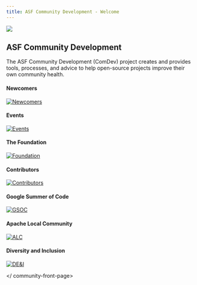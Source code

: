 ```yaml
---
title: ASF Community Development - Welcome
---
```


<link href="/_pagefind/pagefind-ui.css" rel="stylesheet">
<script src="/_pagefind/pagefind-ui.js" type="text/javascript"></script>
<div id="search"></div>
<script>
    window.addEventListener('DOMContentLoaded', (event) => {
        new PagefindUI({ element: "#search" });
    });
</script>

<div class="homepage-hero">
  <a target="_blank" href="https://www.apache.org/events/current-event.html">
    <img class="events-logo" src="https://www.apache.org/events/current-event-125x125.png"/>
  </a>


## ASF Community Development

The ASF Community Development (ComDev) project creates and provides tools,
processes, and advice to help open-source projects improve their own
community health.
</div>

<a name="Index-Startingpoints"></a>


<community-front-page>

<!-- Row 1 -->
<div class="row">
    <!-- Newcomers -->
    <div class="col-md-4">

#### Newcomers

[![Newcomers](/images/newcomers-fp.jpg)](/newcomers/index.html)
  </div> <!-- End Newcomers -->

  <!-- Events -->
  <div class="col-md-4">

#### Events

[![Events](/images/events-fp.jpg)](https://events.apache.org/)

  </div> <!-- End Events -->

  <!-- General ASF stuff -->
  <div class="col-md-4">

#### The Foundation

[![Foundation](/images/foundation-fp.jpg)](https://apache.org/foundation/)

  </div>
  <!-- End Foundation -->

</div> <!-- End row one -->

<!-- Row 2 -->
<div class="row">
  <div class="col-md-4">

#### Contributors

[![Contributors](/images/contributors-fp.jpg)](/contributors/)

  </div>
  <div class="col-md-4">

#### Google Summer of Code

[![GSOC](/images/gsoc-fp.jpg)](/gsoc/)

  </div>

  <!-- ALC -->
  <div class="col-md-4">

#### Apache Local Community

[![ALC](/images/alc-fp.jpg)](https://s.apache.org/alc)

</div>
  <!-- End ALC -->

</div> <!-- End Row 2 -->

<!-- Row 3 -->
<div class="row">
  <div class="col-md-4">

  <!-- Placeholder -->

  </div>
  <div class="col-md-4">

#### Diversity and Inclusion

[![DE&I](/images/dei-fp.jpg)](https://diversity.apache.org/)

  </div>

  <!-- placeholder -->
  <div class="col-md-4">

  <!-- Placeholder -->

  </div>
  <!-- End placeholder -->

</div> <!-- End Row Three -->

</ community-front-page>

<div>

</div>
